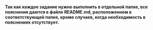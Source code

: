 #### Так как каждое задание нужно выполнить в отдельной папке, все пояснения даются в файле README.md, расположенном в соответствующей папке, кроме случаев, когда необходимость в пояснениях отсутствует.